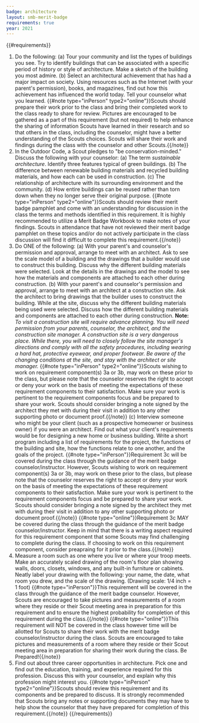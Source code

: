 ```yaml
---
badge: architecture
layout: smb-merit-badge
requirements: true
year: 2021
---
```


{{#requirements}}
1. Do the following:
    (a) Tour your community and list the types of buildings you see. Try to identify buildings that can be associated with a specific period of history or style of architecture. Make a sketch of the building you most admire.
    (b) Select an architectural achievement that has had a major impact on society. Using resources such as the Internet (with your parent's permission), books, and magazines, find out how this achievement has influenced the world today. Tell your counselor what you learned.
    {{#note type="inPerson" type2="online"}}Scouts should prepare their work prior to the class and bring their completed work to the class ready to share for review.  Pictures are encouraged to be gathered as a part of this requirement (but not required) to help enhance the sharing of information Scouts have learned in their research and so that others in the class, including the counselor, might have a better understanding of the Scouts choices. Scouts will share their work and findings during the class with the counselor and other Scouts.{{/note}}
2. In the Outdoor Code, a Scout pledges to "be conservation-minded." Discuss the following with your counselor:
    (a) The term *sustainable architecture*. Identify three features typical of green buildings.
    (b) The difference between renewable building materials and recycled building materials, and how each can be used in construction.
    (c) The relationship of architecture with its surrounding environment and the community.
    (d) How entire buildings can be reused rather than torn down when they no longer serve their original purpose.
    {{#note type="inPerson" type2="online"}}Scouts should review their merit badge pamphlet and come with an understanding for discussion in the class the terms and methods identified in this requirement. It is highly recommended to utilize a Merit Badge Workbook to make notes of your findings. Scouts in attendance that have not reviewed their merit badge pamphlet on these topics and/or do not actively participate in the class discussion will find it difficult to complete this requirement.{{/note}}
3. Do ONE of the following:
    (a) With your parent's and counselor's permission and approval, arrange to meet with an architect. Ask to see the scale model of a building and the drawings that a builder would use to construct this building. Discuss why the different building materials were selected. Look at the details in the drawings and the model to see how the materials and components are attached to each other during construction.
    (b) With your parent's and counselor's permission and approval, arrange to meet with an architect at a construction site. Ask the architect to bring drawings that the builder uses to construct the building. While at the site, discuss why the different building materials being used were selected. Discuss how the different building materials and components are attached to each other during construction.
        **Note:** *To visit a construction site will require advance planning. You will need permission from your parents, counselor, the architect, and the construction site manager. A construction site is a very dangerous place. While there, you will need to closely follow the site manager's directions and comply with all the safety procedures, including wearing a hard hat, protective eyewear, and proper footwear. Be aware of the changing conditions at the site, and stay with the architect or site manager.*
        {{#note type="inPerson" type2="online"}}Scouts wishing to work on requirement component(s) 3a or 3b, may work on these prior to the class, but please note that the counselor reserves the right to accept or deny your work on the basis of meeting the expectations of these requirement components to their satisfaction. Make sure your work is pertinent to the requirement components focus and be prepared to share your work.  Scouts should consider bringing a note signed by the architect they met with during their visit in addition to any other supporting photo or document proof.{{/note}}
    (c) Interview someone who might be your client (such as a prospective homeowner or business owner) if you were an architect. Find out what your client's requirements would be for designing a new home or business building. Write a short program including a list of requirements for the project, the functions of the building and site, how the functions relate to one another, and the goals of the project.
        {{#note type="inPerson"}}Requirement 3c will be covered during the class through the guidance of the merit badge counselor/instructor. However, Scouts wishing to work on requirement component(s) 3a or 3b, may work on these prior to the class, but please note that the counselor reserves the right to accept or deny your work on the basis of meeting the expectations of these requirement components to their satisfaction. Make sure your work is pertinent to the requirement components focus and be prepared to share your work.  Scouts should consider bringing a note signed by the architect they met with during their visit in addition to any other supporting photo or document proof.{{/note}}
        {{#note type="online"}}Requirement 3c MAY be covered during the class through the guidance of the merit badge counselor/instructor.  Keep in mind that there is a writing aspect required for this requirement component that some Scouts may find challenging to complete during the class. If choosing to work on this requirement component, consider preapraing for it prior to the class.{{/note}}
4. Measure a room such as one where you live or where your troop meets. Make an accurately scaled drawing of the room's floor plan showing walls, doors, closets, windows, and any built-in furniture or cabinets. Neatly label your drawing with the following: your name, the date, what room you drew, and the scale of the drawing. (Drawing scale: 1/4 inch = 1 foot)
    {{#note type="inPerson"}}This requirement will be covered in the class through the guidance of the merit badge counselor. However, Scouts are encouraged to take pictures and measurements of a room where they reside or their Scout meeting area in preparation for this requirement and to ensure the highest probability for completion of this requirement during the class.{{/note}}
    {{#note type="online"}}This requirement will NOT be covered in the class however time will be allotted for Scouts to share their work with the merit badge counselor/instructor during the class. Scouts are encouraged to take pictures and measurements of a room where they reside or their Scout meeting area in preparation for sharing their work during the class. Be Prepared!{{/note}}
5. Find out about three career opportunities in architecture. Pick one and find out the education, training, and experience required for this profession. Discuss this with your counselor, and explain why this profession might interest you.
    {{#note type="inPerson" type2="online"}}Scouts should review this requirement and its components and be prepared to discuss. It is strongly recommended that Scouts bring any notes or supporting documents they may have to help show the counselor that they have prepared for completion of this requirement.{{/note}}
{{/requirements}}
